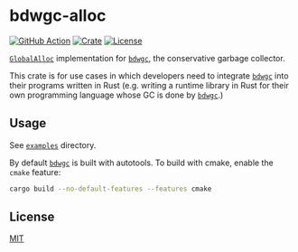 # bdwgc-alloc

[![GitHub Action](https://img.shields.io/github/workflow/status/raviqqe/bdwgc-alloc/test?style=flat-square)](https://github.com/raviqqe/bdwgc-alloc/actions)
[![Crate](https://img.shields.io/crates/v/bdwgc-alloc.svg?style=flat-square)](https://crates.io/crates/bdwgc-alloc)
[![License](https://img.shields.io/github/license/raviqqe/bdwgc-alloc.svg?style=flat-square)](LICENSE)

[`GlobalAlloc`](https://doc.rust-lang.org/std/alloc/trait.GlobalAlloc.html) implementation for [`bdwgc`][bdwgc], the conservative garbage collector.

This crate is for use cases in which developers need to integrate [`bdwgc`][bdwgc] into their programs written in Rust (e.g. writing a runtime library in Rust for their own programming language whose GC is done by [`bdwgc`][bdwgc].)

## Usage

See [`examples`](examples) directory.

By default [`bdwgc`][bdwgc] is built with autotools. To build with cmake, enable the `cmake` feature:

```sh
cargo build --no-default-features --features cmake
```

## License

[MIT](LICENSE)

[bdwgc]: https://github.com/ivmai/bdwgc
